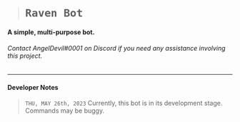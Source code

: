 > # `Raven Bot`
#### A simple, multi-purpose bot.
###### Contact AngelDevil#0001 on Discord if you need any assistance involving this project.
***
#### Developer Notes

> `THU, MAY 26th, 2023` Currently, this bot is in its development stage. Commands may be buggy.
